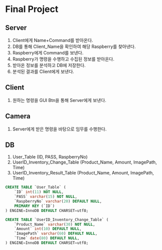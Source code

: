 # Final Project

## Server
1. Client에게 Name+Command를 받아온다.
2. DB를 통해 Client_Name을 확인하여 해당 Raspberry를 찾아낸다.
3. Raspberry에게 Command를 보낸다.
4. Raspberry가 명령을 수행하고 수집된 정보를 받아온다.
5. 받아온 정보를 분석하고 DB에 저장한다.
6. 분석된 결과를 Client에게 보낸다.

## Client
1. 원하는 명령을 GUI Btn을 통해 Server에게 보낸다.

## Camera
1. Server에게 받은 명령을 바탕으로 임무를 수행한다.

## DB
1. User_Table (ID, PASS, RaspberryNo)
2. UserID_Inventory_Change_Table (Product_Name, Amount, ImagePath, Time)
3. UserID_Inventory_Result_Table (Product_Name, Amount, ImagePath, Time)
```sql
CREATE TABLE `User_Table` (
    `ID` int(11) NOT NULL,
    `PASS` varchar(15) NOT NULL,
    `RaspberryNo` varchar(20) DEFAULT NULL,
    PRIMARY KEY (`ID`)
) ENGINE=InnoDB DEFAULT CHARSET=utf8;
```
```sql
CREATE TABLE `UserID_Inventory_Change_Table` (
    `Product_Name` varchar(30) NOT NULL,
    `Amount` int(10) DEFAULT NULL,
    `ImagePath` varchar(60) DEFAULT NULL,
    `Time` date(80) DEFAULT NULL,
) ENGINE=InnoDB DEFAULT CHARSET=utf8;
```